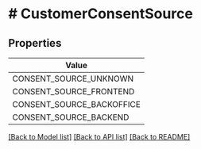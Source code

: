# # CustomerConsentSource


## Properties 



| Value |
------------ | 
CONSENT_SOURCE_UNKNOWN|&#39;CONSENT_SOURCE_UNKNOWN&#39;
CONSENT_SOURCE_FRONTEND|&#39;CONSENT_SOURCE_FRONTEND&#39;
CONSENT_SOURCE_BACKOFFICE|&#39;CONSENT_SOURCE_BACKOFFICE&#39;
CONSENT_SOURCE_BACKEND|&#39;CONSENT_SOURCE_BACKEND&#39;

[[Back to Model list]](../../README.md#models) [[Back to API list]](../../README.md#endpoints) [[Back to README]](../../README.md)

